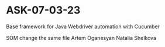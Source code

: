# ASK-07-03-23

Base framework for Java Webdriver automation with Cucumber

SOM change the same file
Artem Oganesyan
Natalia Shelkova